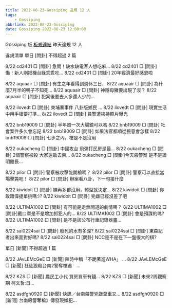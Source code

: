 ```yaml
---
title: 2022-08-23-Gossiping 違規 12 人
tags:
    - Gossiping
abbrlink: 2022-08-23-Gossiping
date: Gossiping-2022-08-23 12:00:00
---
```

Gossiping 板 [板規連結](https://www.ptt.cc/bbs/Gossiping/M.1637425085.A.07D.html)
昨天違規 12 人
<!-- more -->

違規清單
單日 [問卦] 不得超過 2 篇

8/22 cd2401 □ [問卦] 急問！缺水缺電客人想吃麻…
8/22 cd2401 □ [問卦] 慟！新人剛把機台綠乖乖吃…
8/22 cd2401 □ [問卦] 20年經濟最好感恩啦

8/22 aquaair □ [問卦]  有生之年看得到週休三日…
8/22 aquaair □ [問卦]  為什麼7月半的鴨子不知死…
8/22 aquaair □ [問卦]  神隱母豬要出現了沒？
8/22 aquaair □ [問卦]  犯案後要去人多還人少的…

8/22 ilovedt □ [問卦]  柬埔寨事件  八卦版鄉民 …
8/22 ilovedt □ [問卦]  現實生活中用手槍要打準…
8/22 ilovedt □ [問卦]  員警遭挾持照片曝光

8/22 bnb19009 □ [問卦] 半年照一次大腸鏡可以嗎
8/22 bnb19009 □ [問卦] 社會案件多久會忘記
8/22 bnb19009 □ [問卦] 如果法官都順從民意會怎樣
8/22 bnb19009 □ [問卦] 七步之內，槍是不是沒用

8/22 oukacheng □ [問卦] 中國攻台 飛彈打民房是最…
8/22 oukacheng □ [問卦] 2個警察被殺 大家還敢去柬…
8/22 oukacheng □ [問卦]今天殺警案 是不是證明館長…

8/22 pilor □ [問卦] 警察被攻擊能開槍嗎？
8/22 pilor □ [問卦] 警察可以直接當場擊斃吧！
8/22 pilor □ [問卦] 辦案看八卦，下一句接什麼

8/22 kiwidoit □ [問卦] 練再多都沒用，體型就決定…
8/22 kiwidoit □ [問卦] 你敢跟偉捷單挑嗎:)?
8/22 kiwidoit □ [問卦] 兇嫌已經沒差了吧

8/22 ULTIMA1002 □ [問卦] 有可能是走無間道的劇情嗎？
8/22 ULTIMA1002 □ [問卦]戴口罩是不是增加抓犯人的…
8/22 ULTIMA1002 □ [問卦] 會是預謀的嗎?
8/22 ULTIMA1002 □ [問卦] 是不是該公布行車記錄器畫…

8/22 sai0224sai □ [問卦] 廢死的水有多深?
8/22 sai0224sai □ [問卦] 東森記者出來面對好嗎?
8/22 sai0224sai □ [問卦] NCC是不是在下一盤很大的棋?

單日 [新聞] 不得超過 1 篇

8/22 JAvLEMcGeE □ [新聞] 陳時中稱「不跪著進WHA」 …
8/22 JAvLEMcGeE □ [新聞] 狂徒狠殺台南2警奪槍逃　…

8/22 KZS □ [新聞] 農民工小代 買房買車有錢…
8/22 KZS □ [新聞] 未來2周觀察期 柯文哲:日…

8/22 asdfgh0920 □ [新聞] 快訊／台南殺警兇嫌棄車又…
8/22 asdfgh0920 □ [新聞] 台南殺警奪槍》傳發現嫌犯…